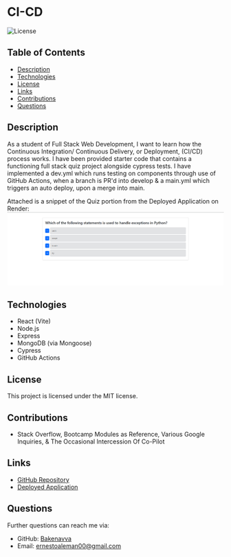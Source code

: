 # CI-CD
![License](https://img.shields.io/badge/License-MIT-blue.svg)

## Table of Contents
* [Description](#description)
* [Technologies](#technologies)
* [License](#license)
* [Links](#links)
* [Contributions](#contributions)
* [Questions](#questions)

## Description
As a student of Full Stack Web Development, I want to learn how the Continuous Integration/ Continuous Delivery, or Deployment, (CI/CD) process works. I have been provided starter code that contains a functioning full stack quiz project alongside cypress tests. I have implemented a dev.yml which runs testing on components through use of GitHub Actions, when a branch is PR'd into develop & a main.yml which triggers an auto deploy, upon a merge into main. 

Attached is a snippet of the Quiz portion from the Deployed Application on Render:
![Demonstration](./images/CICDRender.png)

## Technologies
- React (Vite)
- Node.js
- Express
- MongoDB (via Mongoose)
- Cypress
- GitHub Actions

## License
This project is licensed under the MIT license.

## Contributions
- Stack Overflow, Bootcamp Modules as Reference, Various Google Inquiries, & The Occasional Intercession Of Co-Pilot

## Links
- [GitHub Repository](https://github.com/Bakenavva/CI-CD)
- [Deployed Application](https://ci-cd-29ic.onrender.com/)

## Questions
Further questions can reach me via:
- GitHub: [Bakenavva](https://github.com/Bakenavva)
- Email:  ernestoaleman00@gmail.com

